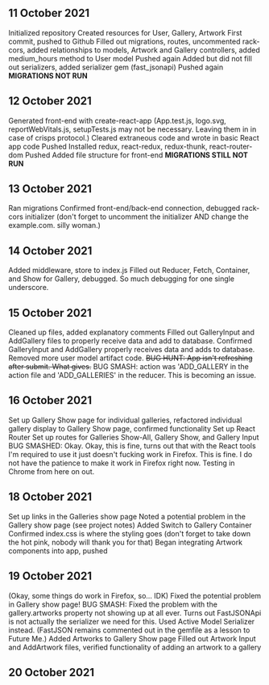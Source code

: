 ## 11 October 2021
Initialized repository
Created resources for User, Gallery, Artwork
First commit, pushed to Github
Filled out migrations, routes, uncommented rack-cors, added relationships to models, Artwork and Gallery controllers, added medium_hours method to User model
Pushed again
Added but did not fill out serializers, added serializer gem (fast_jsonapi)
Pushed again
**MIGRATIONS NOT RUN**

## 12 October 2021
Generated front-end with create-react-app
(App.test.js, logo.svg, reportWebVitals.js, setupTests.js may not be necessary. Leaving them in in case of crisps protocol.)
Cleared extraneous code and wrote in basic React app code
Pushed
Installed redux, react-redux, redux-thunk, react-router-dom
Pushed
Added file structure for front-end 
**MIGRATIONS STILL NOT RUN**

## 13 October 2021
Ran migrations
Confirmed front-end/back-end connection, debugged rack-cors initializer (don't forget to uncomment the initializer AND change the example.com. silly woman.)

## 14 October 2021
Added middleware, store to index.js
Filled out Reducer, Fetch, Container, and Show for Gallery, debugged. So much debugging for one single underscore.

## 15 October 2021
Cleaned up files, added explanatory comments
Filled out GalleryInput and AddGallery files to properly receive data and add to database.
Confirmed GalleryInput and AddGallery properly receives data and adds to database. Removed more user model artifact code.
~~BUG HUNT: App isn't refreshing after submit. What gives.~~ BUG SMASH: action was 'ADD_GALLERY in the action file and 'ADD_GALLERIES' in the reducer. This is becoming an issue. 

## 16 October 2021
Set up Gallery Show page for individual galleries, refactored individual gallery display to Gallery Show page, confirmed functionality
Set up React Router 
Set up routes for Galleries Show-All, Gallery Show, and Gallery Input
BUG SMASHED: Okay. Okay, this is fine, turns out that with the React tools I'm required to use it just doesn't fucking work in Firefox. This is fine. I do not have the patience to make it work in Firefox right now. Testing in Chrome from here on out. 

## 18 October 2021
Set up links in the Galleries show page 
Noted a potential problem in the Gallery show page (see project notes)
Added Switch to Gallery Container
Confirmed index.css is where the styling goes (don't forget to take down the hot pink, nobody will thank you for that)
Began integrating Artwork components into app, pushed

## 19 October 2021
(Okay, some things do work in Firefox, so... IDK)
Fixed the potential problem in Gallery show page! 
BUG SMASH: Fixed the problem with the gallery.artworks property not showing up at all ever. Turns out FastJSONApi is not actually the serializer we need for this. Used Active Model Serializer instead. (FastJSON remains commented out in the gemfile as a lesson to Future Me.)
Added Artworks to Gallery Show page 
Filled out Artwork Input and AddArtwork files, verified functionality of adding an artwork to a gallery

## 20 October 2021